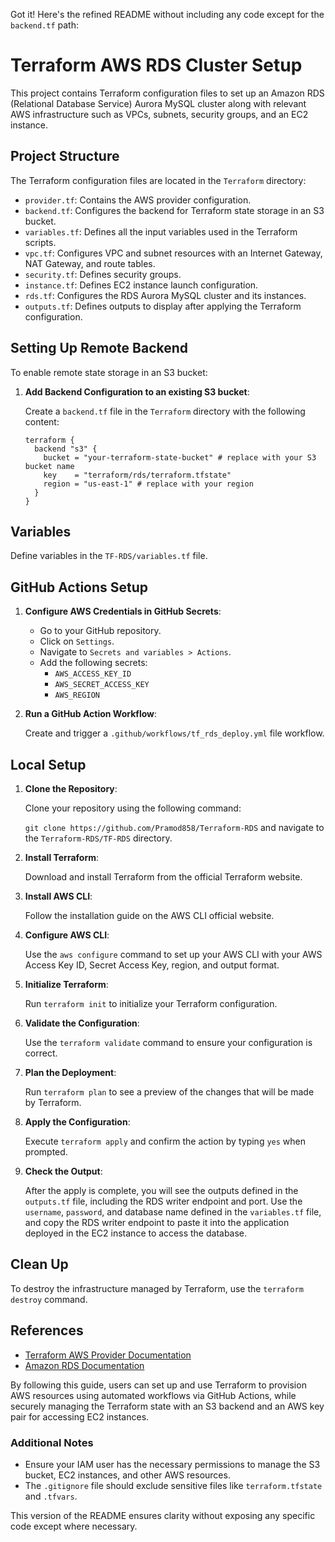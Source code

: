Got it! Here's the refined README without including any code except for the `backend.tf` path:

# Terraform AWS RDS Cluster Setup

This project contains Terraform configuration files to set up an Amazon RDS (Relational Database Service) Aurora MySQL cluster along with relevant AWS infrastructure such as VPCs, subnets, security groups, and an EC2 instance.

## Project Structure

The Terraform configuration files are located in the `Terraform` directory:

- `provider.tf`: Contains the AWS provider configuration.
- `backend.tf`: Configures the backend for Terraform state storage in an S3 bucket.
- `variables.tf`: Defines all the input variables used in the Terraform scripts.
- `vpc.tf`: Configures VPC and subnet resources with an Internet Gateway, NAT Gateway, and route tables.
- `security.tf`: Defines security groups.
- `instance.tf`: Defines EC2 instance launch configuration.
- `rds.tf`: Configures the RDS Aurora MySQL cluster and its instances.
- `outputs.tf`: Defines outputs to display after applying the Terraform configuration.

## Setting Up Remote Backend

To enable remote state storage in an S3 bucket:

1. **Add Backend Configuration to an existing S3 bucket**:

    Create a `backend.tf` file in the `Terraform` directory with the following content:

    ```hcl
    terraform {
      backend "s3" {
        bucket = "your-terraform-state-bucket" # replace with your S3 bucket name
        key    = "terraform/rds/terraform.tfstate"
        region = "us-east-1" # replace with your region
      }
    }
    ```

## Variables

Define variables in the `TF-RDS/variables.tf` file.

## GitHub Actions Setup

1. **Configure AWS Credentials in GitHub Secrets**:

    - Go to your GitHub repository.
    - Click on `Settings`.
    - Navigate to `Secrets and variables > Actions`.
    - Add the following secrets:
        - `AWS_ACCESS_KEY_ID`
        - `AWS_SECRET_ACCESS_KEY`
        - `AWS_REGION`

2. **Run a GitHub Action Workflow**:

    Create and trigger a `.github/workflows/tf_rds_deploy.yml` file workflow.

## Local Setup

1. **Clone the Repository**:

    Clone your repository using the following command:
    
    `git clone https://github.com/Pramod858/Terraform-RDS` and navigate to the `Terraform-RDS/TF-RDS` directory.

2. **Install Terraform**:

    Download and install Terraform from the official Terraform website.

3. **Install AWS CLI**:

    Follow the installation guide on the AWS CLI official website.

4. **Configure AWS CLI**:

    Use the `aws configure` command to set up your AWS CLI with your AWS Access Key ID, Secret Access Key, region, and output format.

5. **Initialize Terraform**:

    Run `terraform init` to initialize your Terraform configuration.

6. **Validate the Configuration**:

    Use the `terraform validate` command to ensure your configuration is correct.

7. **Plan the Deployment**:

    Run `terraform plan` to see a preview of the changes that will be made by Terraform.

8. **Apply the Configuration**:

    Execute `terraform apply` and confirm the action by typing `yes` when prompted.

9. **Check the Output**:

    After the apply is complete, you will see the outputs defined in the `outputs.tf` file, including the RDS writer endpoint and port. Use the `username`, `password`, and database name defined in the `variables.tf` file, and copy the RDS writer endpoint to paste it into the application deployed in the EC2 instance to access the database.

## Clean Up

To destroy the infrastructure managed by Terraform, use the `terraform destroy` command.

## References

- [Terraform AWS Provider Documentation](https://registry.terraform.io/providers/hashicorp/aws/latest/docs)
- [Amazon RDS Documentation](https://docs.aws.amazon.com/rds/index.html)

By following this guide, users can set up and use Terraform to provision AWS resources using automated workflows via GitHub Actions, while securely managing the Terraform state with an S3 backend and an AWS key pair for accessing EC2 instances.

### Additional Notes

- Ensure your IAM user has the necessary permissions to manage the S3 bucket, EC2 instances, and other AWS resources.
- The `.gitignore` file should exclude sensitive files like `terraform.tfstate` and `.tfvars`.

This version of the README ensures clarity without exposing any specific code except where necessary.
